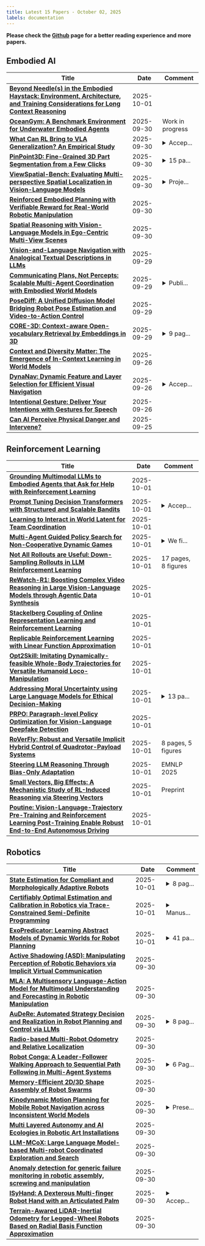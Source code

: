 ```yaml
---
title: Latest 15 Papers - October 02, 2025
labels: documentation
---
```

**Please check the [Github](https://github.com/zezhishao/MTS_Daily_ArXiv) page for a better reading experience and more papers.**

## Embodied AI
| **Title** | **Date** | **Comment** |
| --- | --- | --- |
| **[Beyond Needle(s) in the Embodied Haystack: Environment, Architecture, and Training Considerations for Long Context Reasoning](http://arxiv.org/abs/2505.16928v2)** | 2025-10-01 |  |
| **[OceanGym: A Benchmark Environment for Underwater Embodied Agents](http://arxiv.org/abs/2509.26536v1)** | 2025-09-30 | Work in progress |
| **[What Can RL Bring to VLA Generalization? An Empirical Study](http://arxiv.org/abs/2505.19789v3)** | 2025-09-30 | <details><summary>Accep...</summary><p>Accepted by NeurIPS 2025</p></details> |
| **[PinPoint3D: Fine-Grained 3D Part Segmentation from a Few Clicks](http://arxiv.org/abs/2509.25970v1)** | 2025-09-30 | <details><summary>15 pa...</summary><p>15 pages, 12 figures, conference</p></details> |
| **[ViewSpatial-Bench: Evaluating Multi-perspective Spatial Localization in Vision-Language Models](http://arxiv.org/abs/2505.21500v2)** | 2025-09-30 | <details><summary>Proje...</summary><p>Project: https://zju-real.github.io/ViewSpatial-Page/</p></details> |
| **[Reinforced Embodied Planning with Verifiable Reward for Real-World Robotic Manipulation](http://arxiv.org/abs/2509.25852v1)** | 2025-09-30 |  |
| **[Spatial Reasoning with Vision-Language Models in Ego-Centric Multi-View Scenes](http://arxiv.org/abs/2509.06266v2)** | 2025-09-30 |  |
| **[Vision-and-Language Navigation with Analogical Textual Descriptions in LLMs](http://arxiv.org/abs/2509.25139v1)** | 2025-09-29 |  |
| **[Communicating Plans, Not Percepts: Scalable Multi-Agent Coordination with Embodied World Models](http://arxiv.org/abs/2508.02912v2)** | 2025-09-29 | <details><summary>Publi...</summary><p>Published in the Proceedings of the 39th Conference on Neural Information Processing Systems (NeurIPS 2025) Workshop: Scaling Environments for Agents (SEA). Additionally accepted for presentation in the NeurIPS 2025 Workshop: Embodied World Models for Decision Making (EWM) and the NeurIPS 2025 Workshop: Optimization for Machine Learning (OPT)</p></details> |
| **[PoseDiff: A Unified Diffusion Model Bridging Robot Pose Estimation and Video-to-Action Control](http://arxiv.org/abs/2509.24591v1)** | 2025-09-29 |  |
| **[CORE-3D: Context-aware Open-vocabulary Retrieval by Embeddings in 3D](http://arxiv.org/abs/2509.24528v1)** | 2025-09-29 | <details><summary>9 pag...</summary><p>9 pages without the refrences, 4 figures, sybmitted for ICLR 2026 conference</p></details> |
| **[Context and Diversity Matter: The Emergence of In-Context Learning in World Models](http://arxiv.org/abs/2509.22353v1)** | 2025-09-26 |  |
| **[DynaNav: Dynamic Feature and Layer Selection for Efficient Visual Navigation](http://arxiv.org/abs/2509.21930v1)** | 2025-09-26 | <details><summary>Accep...</summary><p>Accepted as a poster in NeurIPS 2025</p></details> |
| **[Intentional Gesture: Deliver Your Intentions with Gestures for Speech](http://arxiv.org/abs/2505.15197v2)** | 2025-09-26 |  |
| **[Can AI Perceive Physical Danger and Intervene?](http://arxiv.org/abs/2509.21651v1)** | 2025-09-25 |  |

## Reinforcement Learning
| **Title** | **Date** | **Comment** |
| --- | --- | --- |
| **[Grounding Multimodal LLMs to Embodied Agents that Ask for Help with Reinforcement Learning](http://arxiv.org/abs/2504.00907v4)** | 2025-10-01 |  |
| **[Prompt Tuning Decision Transformers with Structured and Scalable Bandits](http://arxiv.org/abs/2502.04979v3)** | 2025-10-01 | <details><summary>Accep...</summary><p>Accepted at NeurIPS 2025</p></details> |
| **[Learning to Interact in World Latent for Team Coordination](http://arxiv.org/abs/2509.25550v2)** | 2025-10-01 |  |
| **[Multi-Agent Guided Policy Search for Non-Cooperative Dynamic Games](http://arxiv.org/abs/2509.24226v2)** | 2025-10-01 | <details><summary>We fi...</summary><p>We fix a typo in equation (7), where we accidentally typed an extra symbol \nabla before w(\pi)</p></details> |
| **[Not All Rollouts are Useful: Down-Sampling Rollouts in LLM Reinforcement Learning](http://arxiv.org/abs/2504.13818v3)** | 2025-10-01 | 17 pages, 8 figures |
| **[ReWatch-R1: Boosting Complex Video Reasoning in Large Vision-Language Models through Agentic Data Synthesis](http://arxiv.org/abs/2509.23652v2)** | 2025-10-01 |  |
| **[Stackelberg Coupling of Online Representation Learning and Reinforcement Learning](http://arxiv.org/abs/2508.07452v2)** | 2025-10-01 |  |
| **[Replicable Reinforcement Learning with Linear Function Approximation](http://arxiv.org/abs/2509.08660v2)** | 2025-10-01 |  |
| **[Opt2Skill: Imitating Dynamically-feasible Whole-Body Trajectories for Versatile Humanoid Loco-Manipulation](http://arxiv.org/abs/2409.20514v6)** | 2025-10-01 |  |
| **[Addressing Moral Uncertainty using Large Language Models for Ethical Decision-Making](http://arxiv.org/abs/2503.05724v2)** | 2025-10-01 | <details><summary>13 pa...</summary><p>13 pages, 5 figures. All authors contributed equally to this work</p></details> |
| **[PRPO: Paragraph-level Policy Optimization for Vision-Language Deepfake Detection](http://arxiv.org/abs/2509.26272v2)** | 2025-10-01 |  |
| **[RoVerFly: Robust and Versatile Implicit Hybrid Control of Quadrotor-Payload Systems](http://arxiv.org/abs/2509.11149v2)** | 2025-10-01 | 8 pages, 5 figures |
| **[Steering LLM Reasoning Through Bias-Only Adaptation](http://arxiv.org/abs/2505.18706v3)** | 2025-10-01 | EMNLP 2025 |
| **[Small Vectors, Big Effects: A Mechanistic Study of RL-Induced Reasoning via Steering Vectors](http://arxiv.org/abs/2509.06608v3)** | 2025-10-01 | Preprint |
| **[Poutine: Vision-Language-Trajectory Pre-Training and Reinforcement Learning Post-Training Enable Robust End-to-End Autonomous Driving](http://arxiv.org/abs/2506.11234v2)** | 2025-10-01 |  |

## Robotics
| **Title** | **Date** | **Comment** |
| --- | --- | --- |
| **[State Estimation for Compliant and Morphologically Adaptive Robots](http://arxiv.org/abs/2509.25945v2)** | 2025-10-01 | <details><summary>8 pag...</summary><p>8 pages, 10 figures, 1 table, preprint</p></details> |
| **[Certifiably Optimal Estimation and Calibration in Robotics via Trace-Constrained Semi-Definite Programming](http://arxiv.org/abs/2509.23656v2)** | 2025-10-01 | <details><summary>Manus...</summary><p>Manuscript submitted to American Control Conference (ACC) 2026</p></details> |
| **[ExoPredicator: Learning Abstract Models of Dynamic Worlds for Robot Planning](http://arxiv.org/abs/2509.26255v2)** | 2025-10-01 | <details><summary>41 pa...</summary><p>41 pages. The last two authors contributed equally in co-advising</p></details> |
| **[Active Shadowing (ASD): Manipulating Perception of Robotic Behaviors via Implicit Virtual Communication](http://arxiv.org/abs/2407.01468v4)** | 2025-09-30 |  |
| **[MLA: A Multisensory Language-Action Model for Multimodal Understanding and Forecasting in Robotic Manipulation](http://arxiv.org/abs/2509.26642v1)** | 2025-09-30 |  |
| **[AuDeRe: Automated Strategy Decision and Realization in Robot Planning and Control via LLMs](http://arxiv.org/abs/2504.03015v2)** | 2025-09-30 | <details><summary>8 pag...</summary><p>8 pages, 14 figures, submitted to the 2026 American Control Conference</p></details> |
| **[Radio-based Multi-Robot Odometry and Relative Localization](http://arxiv.org/abs/2509.26558v1)** | 2025-09-30 |  |
| **[Robot Conga: A Leader-Follower Walking Approach to Sequential Path Following in Multi-Agent Systems](http://arxiv.org/abs/2509.16482v2)** | 2025-09-30 | <details><summary>6 Pag...</summary><p>6 Pages, 8 Figures. Both authors have contributed equally</p></details> |
| **[Memory-Efficient 2D/3D Shape Assembly of Robot Swarms](http://arxiv.org/abs/2509.26518v1)** | 2025-09-30 |  |
| **[Kinodynamic Motion Planning for Mobile Robot Navigation across Inconsistent World Models](http://arxiv.org/abs/2509.26339v1)** | 2025-09-30 | <details><summary>Prese...</summary><p>Presented at the Robotics: Science and Systems (RSS) 2025 Workshop on Resilient Off-road Autonomous Robotics (ROAR)</p></details> |
| **[Multi Layered Autonomy and AI Ecologies in Robotic Art Installations](http://arxiv.org/abs/2506.02606v4)** | 2025-09-30 |  |
| **[LLM-MCoX: Large Language Model-based Multi-robot Coordinated Exploration and Search](http://arxiv.org/abs/2509.26324v1)** | 2025-09-30 |  |
| **[Anomaly detection for generic failure monitoring in robotic assembly, screwing and manipulation](http://arxiv.org/abs/2509.26308v1)** | 2025-09-30 |  |
| **[ISyHand: A Dexterous Multi-finger Robot Hand with an Articulated Palm](http://arxiv.org/abs/2509.26236v1)** | 2025-09-30 | <details><summary>Accep...</summary><p>Accepted at IEEE Humanoids 2025</p></details> |
| **[Terrain-Awared LiDAR-Inertial Odometry for Legged-Wheel Robots Based on Radial Basis Function Approximation](http://arxiv.org/abs/2509.26222v1)** | 2025-09-30 |  |

